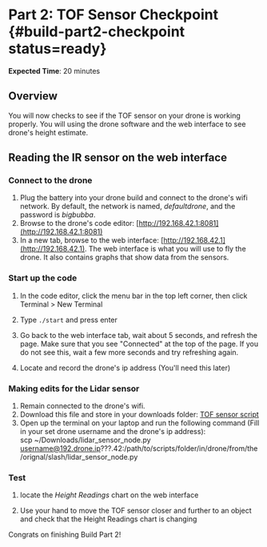 # Part 2: TOF Sensor Checkpoint {#build-part2-checkpoint status=ready}

**Expected Time**: 20 minutes

## Overview

You will now checks to see if the TOF sensor on your drone is working properly. You will using the drone software and the web interface to see drone's height estimate.


## Reading the IR sensor on the web interface

### Connect to the drone

1. Plug the battery into your drone build and connect to the drone's wifi network. By default, the network is named, *defaultdrone*, and the password is *bigbubba*.
2. Browse to the drone's code editor: [http://192.168.42.1:8081](http://192.168.42.1:8081)
3. In a new tab, browse to the web interface: [http://192.168.42.1](http://192.168.42.1). The web interface is what you will use to fly the drone. It also contains graphs that show data from the sensors.


### Start up the code

1. In the code editor, click the menu bar in the top left corner, then click Terminal > New Terminal

1. Type `./start` and press enter

1. Go back to the web interface tab, wait about 5 seconds, and refresh the page. Make sure that you see "Connected" at the top of the page. If you do not see this, wait a few more seconds and try refreshing again.
2. Locate and record the drone's ip address (You'll need this later)


### Making edits for the Lidar sensor
1. Remain connected to the drone's wifi.
2. Download this file and store in your downloads folder: [TOF sensor script](https://drive.google.com/file/d/1kzBh2y72ne7w9zU3RDL48IB1u5xJhhaF/view?usp=sharing)
3. Open up the terminal on your laptop and run the following command (Fill in your set drone username and the drone's ip address):  
scp ~/Downloads/lidar_sensor_node.py username@192.drone.ip???.42:/path/to/scripts/folder/in/drone/from/the/orignal/slash/lidar_sensor_node.py


### Test

1. locate the *Height Readings* chart on the web interface

1. Use your hand to move the TOF sensor closer and further to an object and check that the Height Readings chart is changing



Congrats on finishing Build Part 2!
